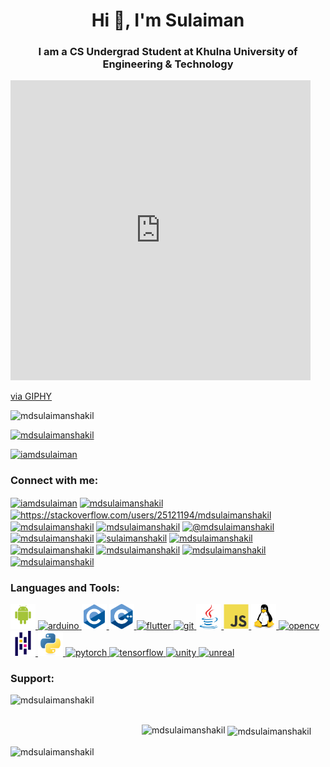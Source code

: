 <h1 align="center">Hi 👋, I'm Sulaiman</h1>
<h3 align="center">I am a CS Undergrad Student at Khulna University of Engineering & Technology</h3>
<iframe src="https://giphy.com/embed/2XuhJEBmWxEyTnzYhH" width="480" height="480" style="" frameBorder="0" class="giphy-embed" allowFullScreen></iframe><p><a href="https://giphy.com/gifs/SelfID-digital-link-credentials-2XuhJEBmWxEyTnzYhH">via GIPHY</a></p>

<p align="left"> <img src="https://komarev.com/ghpvc/?username=mdsulaimanshakil&label=Profile%20views&color=0e75b6&style=flat" alt="mdsulaimanshakil" /> </p>

<p align="left"> <a href="https://github.com/ryo-ma/github-profile-trophy"><img src="https://github-profile-trophy.vercel.app/?username=mdsulaimanshakil" alt="mdsulaimanshakil" /></a> </p>

<p align="left"> <a href="https://twitter.com/iamdsulaiman" target="blank"><img src="https://img.shields.io/twitter/follow/iamdsulaiman?logo=twitter&style=for-the-badge" alt="iamdsulaiman" /></a> </p>

<h3 align="left">Connect with me:</h3>
<p align="left">
<a href="https://twitter.com/iamdsulaiman" target="blank"><img align="center" src="https://raw.githubusercontent.com/rahuldkjain/github-profile-readme-generator/master/src/images/icons/Social/twitter.svg" alt="iamdsulaiman" height="30" width="40" /></a>
<a href="https://linkedin.com/in/mdsulaimanshakil" target="blank"><img align="center" src="https://raw.githubusercontent.com/rahuldkjain/github-profile-readme-generator/master/src/images/icons/Social/linked-in-alt.svg" alt="mdsulaimanshakil" height="30" width="40" /></a>
<a href="https://stackoverflow.com/users/https://stackoverflow.com/users/25121194/mdsulaimanshakil" target="blank"><img align="center" src="https://raw.githubusercontent.com/rahuldkjain/github-profile-readme-generator/master/src/images/icons/Social/stack-overflow.svg" alt="https://stackoverflow.com/users/25121194/mdsulaimanshakil" height="30" width="40" /></a>
<a href="https://fb.com/mdsulaimanshakil" target="blank"><img align="center" src="https://raw.githubusercontent.com/rahuldkjain/github-profile-readme-generator/master/src/images/icons/Social/facebook.svg" alt="mdsulaimanshakil" height="30" width="40" /></a>
<a href="https://instagram.com/mdsulaimanshakil" target="blank"><img align="center" src="https://raw.githubusercontent.com/rahuldkjain/github-profile-readme-generator/master/src/images/icons/Social/instagram.svg" alt="mdsulaimanshakil" height="30" width="40" /></a>
<a href="https://medium.com/@mdsulaimanshakil" target="blank"><img align="center" src="https://raw.githubusercontent.com/rahuldkjain/github-profile-readme-generator/master/src/images/icons/Social/medium.svg" alt="@mdsulaimanshakil" height="30" width="40" /></a>
<a href="https://www.youtube.com/c/mdsulaimanshakil" target="blank"><img align="center" src="https://raw.githubusercontent.com/rahuldkjain/github-profile-readme-generator/master/src/images/icons/Social/youtube.svg" alt="mdsulaimanshakil" height="30" width="40" /></a>
<a href="https://www.codechef.com/users/sulaimanshakil" target="blank"><img align="center" src="https://cdn.jsdelivr.net/npm/simple-icons@3.1.0/icons/codechef.svg" alt="sulaimanshakil" height="30" width="40" /></a>
<a href="https://www.hackerrank.com/mdsulaimanshakil" target="blank"><img align="center" src="https://raw.githubusercontent.com/rahuldkjain/github-profile-readme-generator/master/src/images/icons/Social/hackerrank.svg" alt="mdsulaimanshakil" height="30" width="40" /></a>
<a href="https://codeforces.com/profile/mdsulaimanshakil" target="blank"><img align="center" src="https://raw.githubusercontent.com/rahuldkjain/github-profile-readme-generator/master/src/images/icons/Social/codeforces.svg" alt="mdsulaimanshakil" height="30" width="40" /></a>
<a href="https://www.leetcode.com/mdsulaimanshakil" target="blank"><img align="center" src="https://raw.githubusercontent.com/rahuldkjain/github-profile-readme-generator/master/src/images/icons/Social/leet-code.svg" alt="mdsulaimanshakil" height="30" width="40" /></a>
<a href="https://www.topcoder.com/members/mdsulaimanshakil" target="blank"><img align="center" src="https://raw.githubusercontent.com/rahuldkjain/github-profile-readme-generator/master/src/images/icons/Social/topcoder.svg" alt="mdsulaimanshakil" height="30" width="40" /></a>
<a href="https://discord.gg/mdsulaimanshakil" target="blank"><img align="center" src="https://raw.githubusercontent.com/rahuldkjain/github-profile-readme-generator/master/src/images/icons/Social/discord.svg" alt="mdsulaimanshakil" height="30" width="40" /></a>
</p>

<h3 align="left">Languages and Tools:</h3>
<p align="left"> <a href="https://developer.android.com" target="_blank" rel="noreferrer"> <img src="https://raw.githubusercontent.com/devicons/devicon/master/icons/android/android-original-wordmark.svg" alt="android" width="40" height="40"/> </a> <a href="https://www.arduino.cc/" target="_blank" rel="noreferrer"> <img src="https://cdn.worldvectorlogo.com/logos/arduino-1.svg" alt="arduino" width="40" height="40"/> </a> <a href="https://www.cprogramming.com/" target="_blank" rel="noreferrer"> <img src="https://raw.githubusercontent.com/devicons/devicon/master/icons/c/c-original.svg" alt="c" width="40" height="40"/> </a> <a href="https://www.w3schools.com/cpp/" target="_blank" rel="noreferrer"> <img src="https://raw.githubusercontent.com/devicons/devicon/master/icons/cplusplus/cplusplus-original.svg" alt="cplusplus" width="40" height="40"/> </a> <a href="https://flutter.dev" target="_blank" rel="noreferrer"> <img src="https://www.vectorlogo.zone/logos/flutterio/flutterio-icon.svg" alt="flutter" width="40" height="40"/> </a> <a href="https://git-scm.com/" target="_blank" rel="noreferrer"> <img src="https://www.vectorlogo.zone/logos/git-scm/git-scm-icon.svg" alt="git" width="40" height="40"/> </a> <a href="https://www.java.com" target="_blank" rel="noreferrer"> <img src="https://raw.githubusercontent.com/devicons/devicon/master/icons/java/java-original.svg" alt="java" width="40" height="40"/> </a> <a href="https://developer.mozilla.org/en-US/docs/Web/JavaScript" target="_blank" rel="noreferrer"> <img src="https://raw.githubusercontent.com/devicons/devicon/master/icons/javascript/javascript-original.svg" alt="javascript" width="40" height="40"/> </a> <a href="https://www.linux.org/" target="_blank" rel="noreferrer"> <img src="https://raw.githubusercontent.com/devicons/devicon/master/icons/linux/linux-original.svg" alt="linux" width="40" height="40"/> </a> <a href="https://opencv.org/" target="_blank" rel="noreferrer"> <img src="https://www.vectorlogo.zone/logos/opencv/opencv-icon.svg" alt="opencv" width="40" height="40"/> </a> <a href="https://pandas.pydata.org/" target="_blank" rel="noreferrer"> <img src="https://raw.githubusercontent.com/devicons/devicon/2ae2a900d2f041da66e950e4d48052658d850630/icons/pandas/pandas-original.svg" alt="pandas" width="40" height="40"/> </a> <a href="https://www.python.org" target="_blank" rel="noreferrer"> <img src="https://raw.githubusercontent.com/devicons/devicon/master/icons/python/python-original.svg" alt="python" width="40" height="40"/> </a> <a href="https://pytorch.org/" target="_blank" rel="noreferrer"> <img src="https://www.vectorlogo.zone/logos/pytorch/pytorch-icon.svg" alt="pytorch" width="40" height="40"/> </a> <a href="https://www.tensorflow.org" target="_blank" rel="noreferrer"> <img src="https://www.vectorlogo.zone/logos/tensorflow/tensorflow-icon.svg" alt="tensorflow" width="40" height="40"/> </a> <a href="https://unity.com/" target="_blank" rel="noreferrer"> <img src="https://www.vectorlogo.zone/logos/unity3d/unity3d-icon.svg" alt="unity" width="40" height="40"/> </a> <a href="https://unrealengine.com/" target="_blank" rel="noreferrer"> <img src="https://raw.githubusercontent.com/kenangundogan/fontisto/036b7eca71aab1bef8e6a0518f7329f13ed62f6b/icons/svg/brand/unreal-engine.svg" alt="unreal" width="40" height="40"/> </a> </p>

<h3 align="left">Support:</h3>
<p><a href="https://ko-fi.com/mdsulaimanshakil"> <img align="left" src="https://cdn.ko-fi.com/cdn/kofi3.png?v=3" height="50" width="210" alt="mdsulaimanshakil" /></a></p><br><br>

<p><img align="left" src="https://github-readme-stats.vercel.app/api/top-langs?username=mdsulaimanshakil&show_icons=true&locale=en&layout=compact" alt="mdsulaimanshakil" /></p>

<p>&nbsp;<img align="center" src="https://github-readme-stats.vercel.app/api?username=mdsulaimanshakil&show_icons=true&locale=en" alt="mdsulaimanshakil" /></p>

<p><img align="center" src="https://github-readme-streak-stats.herokuapp.com/?user=mdsulaimanshakil&" alt="mdsulaimanshakil" /></p>
